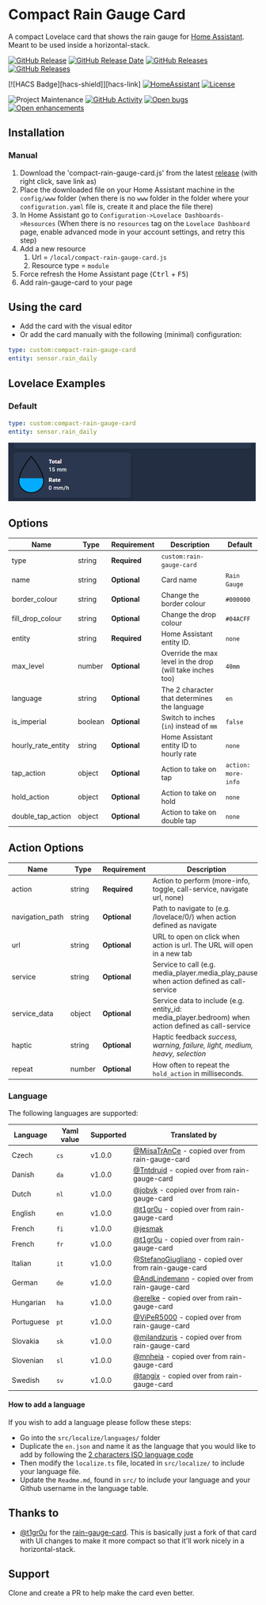 # Compact Rain Gauge Card

A compact Lovelace card that shows the rain gauge for [Home Assistant](https://home-assistant.io/). Meant to be used inside a horizontal-stack.

[![GitHub Release][releases-shield]][releases-link] [![GitHub Release Date][release-date-shield]][releases-link] [![GitHub Releases][latest-download-shield]][traffic-link] [![GitHub Releases][total-download-shield]][traffic-link]

[![HACS Badge][hacs-shield]][hacs-link] [![HomeAssistant][home-assistant-shield]][home-assistant-link] [![License][license-shield]][license-link]

![Project Maintenance][maintenance-shield] [![GitHub Activity][activity-shield]][activity-link] [![Open bugs][bugs-shield]][bugs-link] [![Open enhancements][enhancements-shield]][enhancement-link]

## Installation

### Manual

1. Download the 'compact-rain-gauge-card.js' from the latest [release](https://github.com/jesmak/compact-rain-gauge-card/releases) (with right click, save link as)
1. Place the downloaded file on your Home Assistant machine in the `config/www` folder (when there is no `www` folder in the folder where your `configuration.yaml` file is, create it and place the file there)
1. In Home Assistant go to `Configuration->Lovelace Dashboards->Resources` (When there is no `resources` tag on the `Lovelace Dashboard` page, enable advanced mode in your account settings, and retry this step)
1. Add a new resource
   1. Url = `/local/compact-rain-gauge-card.js`
   1. Resource type = `module`
1. Force refresh the Home Assistant page (<kbd>Ctrl</kbd> + <kbd>F5</kbd>)
1. Add rain-gauge-card to your page

## Using the card

- Add the card with the visual editor
- Or add the card manually with the following (minimal) configuration:

```yaml
type: custom:compact-rain-gauge-card
entity: sensor.rain_daily
```

## Lovelace Examples

### Default

```yaml
type: custom:compact-rain-gauge-card
entity: sensor.rain_daily
```

![Default](https://github.com/jesmak/compact-rain-gauge-card/blob/master/docs/images/compact-rain-gauge-card.png?raw=true)


## Options

| Name              | Type    | Requirement  | Description                                                              | Default             |
| ----------------- | ------- | ------------ | ------------------------------------------------------------------------ | ------------------- |
| type              | string  | **Required** | `custom:rain-gauge-card`                                                 |                     |
| name              | string  | **Optional** | Card name                                                                | `Rain Gauge`        |
| border_colour     | string  | **Optional** | Change the border colour                                                 | `#000000`           |
| fill_drop_colour  | string  | **Optional** | Change the drop colour                                                   | `#04ACFF`           |
| entity            | string  | **Required** | Home Assistant entity ID.                                                | `none`              |
| max_level         | number  | **Optional** | Override the max level in the drop (will take inches too)                | `40mm`              |
| language          | string  | **Optional** | The 2 character that determines the language                             | `en`                |
| is_imperial       | boolean | **Optional** | Switch to inches (`in`) instead of `mm`                                  | `false`             |
| hourly_rate_entity| string  | **Optional** | Home Assistant entity ID to hourly rate                                  | `none`              |
| tap_action        | object  | **Optional** | Action to take on tap                                                    | `action: more-info` |
| hold_action       | object  | **Optional** | Action to take on hold                                                   | `none`              |
| double_tap_action | object  | **Optional** | Action to take on double tap                                             | `none`              |

## Action Options

| Name            | Type   | Requirement  | Description                                                                                                                            | Default     |
| --------------- | ------ | ------------ | -------------------------------------------------------------------------------------------------------------------------------------- | ----------- |
| action          | string | **Required** | Action to perform (more-info, toggle, call-service, navigate url, none)                                                                | `more-info` |
| navigation_path | string | **Optional** | Path to navigate to (e.g. /lovelace/0/) when action defined as navigate                                                                | `none`      |
| url             | string | **Optional** | URL to open on click when action is url. The URL will open in a new tab                                                                | `none`      |
| service         | string | **Optional** | Service to call (e.g. media_player.media_play_pause) when action defined as call-service                                               | `none`      |
| service_data    | object | **Optional** | Service data to include (e.g. entity_id: media_player.bedroom) when action defined as call-service                                     | `none`      |
| haptic          | string | **Optional** | Haptic feedback _success, warning, failure, light, medium, heavy, selection_                                                           | `none`      |
| repeat          | number | **Optional** | How often to repeat the `hold_action` in milliseconds.                                                                                 | `none`      |

### Language

The following languages are supported:

| Language  | Yaml value | Supported | Translated by                                                                               |
| --------- | ---------- | --------- | ------------------------------------------------------------------------------------------- |
| Czech     | `cs`       | v1.0.0    | [@MiisaTrAnCe](https://github.com/MiisaTrAnCe) - copied over from rain-gauge-card           |
| Danish    | `da`       | v1.0.0    | [@Tntdruid](https://github.com/Tntdruid) - copied over from rain-gauge-card                 |
| Dutch     | `nl`       | v1.0.0    | [@jobvk](https://github.com/jobvk) - copied over from rain-gauge-card                       |
| English   | `en`       | v1.0.0    | [@t1gr0u](https://github.com/t1gr0u) - copied over from rain-gauge-card                     |
| French    | `fi`       | v1.0.0    | [@jesmak](https://github.com/jesmak)                                                        |
| French    | `fr`       | v1.0.0    | [@t1gr0u](https://github.com/t1gr0u) - copied over from rain-gauge-card                     |
| Italian   | `it`       | v1.0.0    | [@StefanoGiugliano](https://github.com/StefanoGiugliano) - copied over from rain-gauge-card |
| German    | `de`       | v1.0.0    | [@AndLindemann](https://github.com/AndLindemann) - copied over from rain-gauge-card         |
| Hungarian | `ha`       | v1.0.0    | [@erelke](https://github.com/erelke) - copied over from rain-gauge-card                     |
| Portuguese| `pt`       | v1.0.0    | [@ViPeR5000](https://github.com/viper5000) - copied over from rain-gauge-card               |
| Slovakia  | `sk`       | v1.0.0    | [@milandzuris](https://github.com/milandzuris) - copied over from rain-gauge-card           |
| Slovenian | `sl`       | v1.0.0    | [@mnheia](https://github.com/mnheia) - copied over from rain-gauge-card                     |
| Swedish   | `sv`       | v1.0.0    | [@tangix](https://github.com/tangix) - copied over from rain-gauge-card                     |

#### How to add a language

If you wish to add a language please follow these steps:

* Go into the `src/localize/languages/` folder
* Duplicate the `en.json` and name it as the language that you would like to add by following the [2 characters ISO language code](https://en.wikipedia.org/wiki/List_of_ISO_639-1_codes)
* Then modify the `localize.ts` file, located in `src/localize/` to include your language file.
* Update the `Readme.md`, found in `src/` to include your language and your Github username in the language table.

## Thanks to

- [@t1gr0u](https://www.github.com/t1gr0u) for the [rain-gauge-card](https://github.com/t1gr0u/rain-gauge-card). This is basically just a fork of that card with UI changes to make it more compact so that it'll work nicely in a horizontal-stack.

## Support

Clone and create a PR to help make the card even better.

[releases-shield]: https://img.shields.io/github/release/jesmak/compact-rain-gauge-card.svg?style=flat-square
[releases-link]: https://github.com/jesmak/compact-rain-gauge-card/releases/latest
[release-date-shield]: https://img.shields.io/github/release-date/jesmak/compact-rain-gauge-card?style=flat-square
[latest-download-shield]: https://img.shields.io/github/downloads/jesmak/compact-rain-gauge-card/latest/total?style=flat-square&label=downloads%20latest%20release
[total-download-shield]: https://img.shields.io/github/downloads/jesmak/compact-rain-gauge-card/total?style=flat-square&label=total%20views
[traffic-link]: https://github.com/jesmak/compact-rain-gauge-card/graphs/traffic
[home-assistant-shield]: https://img.shields.io/badge/Home%20Assistant-visual%20editor/yaml-green?style=flat-square
[home-assistant-link]: https://www.home-assistant.io/
[license-shield]: https://img.shields.io/github/license/custom-cards/boilerplate-card.svg?style=flat-square
[license-link]: LICENSE.md
[activity-shield]: https://img.shields.io/github/commit-activity/y/jesmak/compact-rain-gauge-card.svg?style=flat-square
[activity-link]: https://github.com/jesmak/compact-rain-gauge-card/commits/master
[bugs-shield]: https://img.shields.io/github/issues/jesmak/compact-rain-gauge-card/bug?color=red&style=flat-square&label=bugs
[bugs-link]: https://github.com/jesmak/compact-rain-gauge-card/labels/bug
[enhancements-shield]: https://img.shields.io/github/issues/jesmak/compact-rain-gauge-card/enhancement?color=blue&style=flat-square&label=enhancements
[enhancement-link]: https://github.com/jesmak/compact-rain-gauge-card/labels/enhancement
[maintenance-shield]: https://img.shields.io/maintenance/yes/2024.svg?style=flat-square
